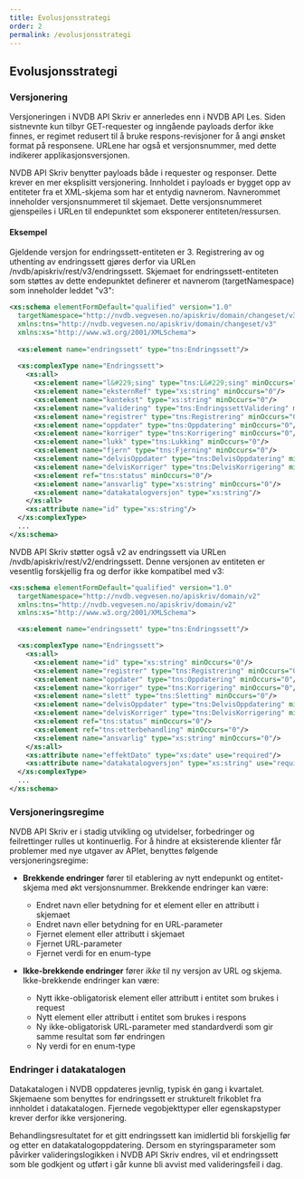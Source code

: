 ```yaml
---
title: Evolusjonsstrategi
order: 2
permalink: /evolusjonsstrategi
---
```


## Evolusjonsstrategi

### Versjonering

Versjoneringen i NVDB API Skriv er annerledes enn i NVDB API Les. Siden sistnevnte kun tilbyr GET-requester og inngående payloads
derfor ikke finnes, er regimet redusert til å bruke respons-revisjoner for å angi ønsket format på responsene. URLene har også et versjonsnummer,
med dette indikerer applikasjonsversjonen.

NVDB API Skriv benytter payloads både i requester og responser. Dette krever en mer eksplisitt versjonering. Innholdet i payloads er bygget opp
av entiteter fra et XML-skjema som har et entydig navnerom. Navnerommet inneholder versjonsnummeret til skjemaet. Dette versjonsnummeret
gjenspeiles i URLen til endepunktet som eksponerer entiteten/ressursen.
 
#### Eksempel

Gjeldende versjon for endringssett-entiteten er 3. Registrering av og uthenting av endringssett gjøres derfor via URLen /nvdb/apiskriv/rest/v3/endringssett.
Skjemaet for endringssett-entiteten som støttes av dette endepunktet definerer et navnerom (targetNamespace) som inneholder leddet "v3":

```xml
<xs:schema elementFormDefault="qualified" version="1.0"
  targetNamespace="http://nvdb.vegvesen.no/apiskriv/domain/changeset/v3"
  xmlns:tns="http://nvdb.vegvesen.no/apiskriv/domain/changeset/v3"
  xmlns:xs="http://www.w3.org/2001/XMLSchema">
  
  <xs:element name="endringssett" type="tns:Endringssett"/>
  
  <xs:complexType name="Endringssett">
    <xs:all>
      <xs:element name="l&#229;sing" type="tns:L&#229;sing" minOccurs="0"/>
      <xs:element name="eksternRef" type="xs:string" minOccurs="0"/>
      <xs:element name="kontekst" type="xs:string" minOccurs="0"/>
      <xs:element name="validering" type="tns:EndringssettValidering" minOccurs="0"/>
      <xs:element name="registrer" type="tns:Registrering" minOccurs="0"/>
      <xs:element name="oppdater" type="tns:Oppdatering" minOccurs="0"/>
      <xs:element name="korriger" type="tns:Korrigering" minOccurs="0"/>
      <xs:element name="lukk" type="tns:Lukking" minOccurs="0"/>
      <xs:element name="fjern" type="tns:Fjerning" minOccurs="0"/>
      <xs:element name="delvisOppdater" type="tns:DelvisOppdatering" minOccurs="0"/>
      <xs:element name="delvisKorriger" type="tns:DelvisKorrigering" minOccurs="0"/>
      <xs:element ref="tns:status" minOccurs="0"/>
      <xs:element name="ansvarlig" type="xs:string" minOccurs="0"/>
      <xs:element name="datakatalogversjon" type="xs:string"/>
    </xs:all>
    <xs:attribute name="id" type="xs:string"/>
  </xs:complexType>
  ...
</xs:schema>
```

NVDB API Skriv støtter også v2 av endringssett via URLen /nvdb/apiskriv/rest/v2/endringssett. Denne versjonen av entiteten er
vesentlig forskjellig fra og derfor ikke kompatibel med v3:

```xml
<xs:schema elementFormDefault="qualified" version="1.0"
  targetNamespace="http://nvdb.vegvesen.no/apiskriv/domain/v2"
  xmlns:tns="http://nvdb.vegvesen.no/apiskriv/domain/v2"
  xmlns:xs="http://www.w3.org/2001/XMLSchema">

  <xs:element name="endringssett" type="tns:Endringssett"/>

  <xs:complexType name="Endringssett">
    <xs:all>
      <xs:element name="id" type="xs:string" minOccurs="0"/>
      <xs:element name="registrer" type="tns:Registrering" minOccurs="0"/>
      <xs:element name="oppdater" type="tns:Oppdatering" minOccurs="0"/>
      <xs:element name="korriger" type="tns:Korrigering" minOccurs="0"/>
      <xs:element name="slett" type="tns:Sletting" minOccurs="0"/>
      <xs:element name="delvisOppdater" type="tns:DelvisOppdatering" minOccurs="0"/>
      <xs:element name="delvisKorriger" type="tns:DelvisKorrigering" minOccurs="0"/>
      <xs:element ref="tns:status" minOccurs="0"/>
      <xs:element ref="tns:etterbehandling" minOccurs="0"/>
      <xs:element name="ansvarlig" type="xs:string" minOccurs="0"/>
    </xs:all>
    <xs:attribute name="effektDato" type="xs:date" use="required"/>
    <xs:attribute name="datakatalogversjon" type="xs:string" use="required"/>
  </xs:complexType>
  ...
</xs:schema>
```

### Versjoneringsregime

NVDB API Skriv er i stadig utvikling og utvidelser, forbedringer og feilrettinger rulles ut kontinuerlig. For å hindre at eksisterende
klienter får problemer med nye utgaver av APIet, benyttes følgende versjoneringsregime:

* **Brekkende endringer** fører til etablering av nytt endepunkt og entitet-skjema med økt versjonsnummer. Brekkende endringer
kan være:
  * Endret navn eller betydning for et element eller en attributt i skjemaet
  * Endret navn eller betydning for en URL-parameter
  * Fjernet element eller attributt i skjemaet
  * Fjernet URL-parameter
  * Fjernet verdi for en enum-type
  
* **Ikke-brekkende endringer** fører _ikke_ til ny versjon av URL og skjema. Ikke-brekkende endringer kan være:
  * Nytt ikke-obligatorisk element eller attributt i entitet som brukes i request
  * Nytt element eller attributt i entitet som brukes i respons
  * Ny ikke-obligatorisk URL-parameter med standardverdi som gir samme resultat som før endringen
  * Ny verdi for en enum-type
     
### Endringer i datakatalogen

Datakatalogen i NVDB oppdateres jevnlig, typisk én gang i kvartalet. Skjemaene som benyttes for endringssett er strukturelt
frikoblet fra innholdet i datakatalogen. Fjernede vegobjekttyper eller egenskapstyper krever derfor ikke versjonering.

Behandlingsresultatet for et gitt endringssett kan imidlertid bli forskjellig før og etter en datakatalogoppdatering. Dersom
en styringsparameter som påvirker valideringslogikken i NVDB API Skriv endres, vil et endringssett som ble godkjent og utført i går
kunne bli avvist med valideringsfeil i dag.

